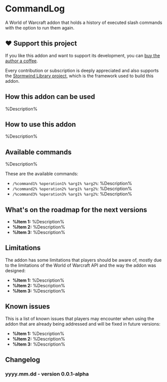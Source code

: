 # CommandLog

A World of Warcraft addon that holds a history of executed slash commands with
the option to run them again.

## ❤️ Support this project

If you like this addon and want to support its development, you can
[buy the author a coffee](https://github.com/sponsors/adrianocastro189).

Every contribution or subscription is deeply appreciated and also supports
the [Stormwind Library project](https://github.com/adrianocastro189/stormwind-library),
which is the framework used to build this addon.

## How this addon can be used

%Description%

## How to use this addon

%Description%

## Available commands

%Description%

These are the available commands:

* `/%command1% %operation1% %arg1% %arg2%`: %Description%
* `/%command2% %operation2% %arg1% %arg2%`: %Description%
* `/%command3% %operation3% %arg1% %arg2%`: %Description%

## What's on the roadmap for the next versions

* **%Item 1:** %Description%
* **%Item 2:** %Description%
* **%Item 3:** %Description%

## Limitations

The addon has some limitations that players should be aware of, mostly
due to the limitations of the World of Warcraft API and the way the addon
was designed:

* **%Item 1:** %Description%
* **%Item 2:** %Description%
* **%Item 3:** %Description%

## Known issues

This is a list of known issues that players may encounter when using the
addon that are already being addressed and will be fixed in future versions:

* **%Item 1:** %Description%
* **%Item 2:** %Description%
* **%Item 3:** %Description%

## Changelog

### yyyy.mm.dd - version 0.0.1-alpha
